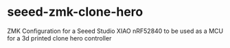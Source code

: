 # seeed-zmk-clone-hero
ZMK Configuration for a Seeed Studio XIAO nRF52840 to be used as a MCU for a 3d printed clone hero controller
